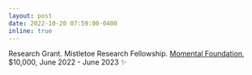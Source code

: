 ```yaml
---
layout: post
date: 2022-10-20 07:59:00-0400
inline: true
---
```


 Research Grant. Mistletoe Research Fellowship. [Momental Foundation](https://www.momentalfound.org), $10,000, June 2022 - June 2023 :sparkles: 
